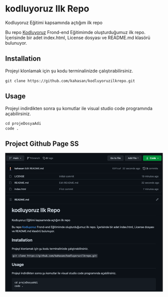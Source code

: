 # kodluyoruz Ilk Repo

Kodluyoruz Eğitimi kapsamında açtığım ilk repo

Bu repo [Kodluyoruz](https:www.kodluyoruz.org) Frond-end Eğitimimde oluşturduğumuz ilk repo. İçerisinde bir adet index.html, License dosyası ve README.md klasörü bulunuyor.

## Installation

Projeyi klonlamak için şu kodu terminalinizde çalıştırabilirsiniz.

`git clone https://github.com/kahasan/kodluyoruzilkrepo.git`

## Usage

Projeyi indirdikten sonra şu komutlar ile visual studio code programında açabilirsiniz.

```
cd projeDosyaAdi
code .
```

## Project Github Page SS

![Kodluyoruzilkrepo](./kodluyoruzilkrepo.png)
